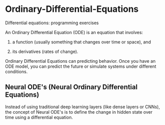 # Ordinary-Differential-Equations
Differential equations: programming exercises

An Ordinary Differential Equation (ODE) is an equation that involves:

1) a function (usually something that changes over time or space), and

2) its derivatives (rates of change).

Ordinary Differential Equations can predicting behavior. Once you have an ODE model, you can predict the future or simulate systems under different conditions.

## Neural ODE's (Neural Ordinary Differential Equations)

Instead of using traditional deep learning layers (like dense layers or CNNs), the concept of Neural ODE's is to define the change in hidden state over time using a differential equation. 
